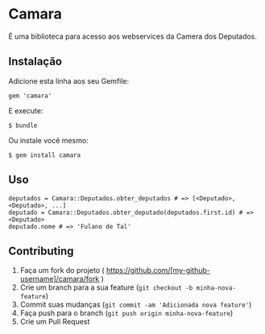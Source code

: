 # Camara

É uma biblioteca para acesso aos webservices da Camera dos Deputados.

## Instalação

Adicione esta linha aos seu Gemfile:

    gem 'camara'

E execute:

    $ bundle

Ou instale você mesmo:

    $ gem install camara

## Uso

    deputados = Camara::Deputados.obter_deputados # => [<Deputado>, <Deputado>, ...]
    deputado = Camara::Deputados.obter_deputado(deputados.first.id) # => <Deputado>
    deputado.nome # => 'Fulano de Tal'

## Contributing

1. Faça um fork do projeto ( https://github.com/[my-github-username]/camara/fork )
2. Crie um branch para a sua feature (`git checkout -b minha-nova-feature`)
3. Commit suas mudanças (`git commit -am 'Adicionada nova feature'`)
4. Faça push para o branch (`git push origin minha-nova-feature`)
5. Crie um Pull Request
